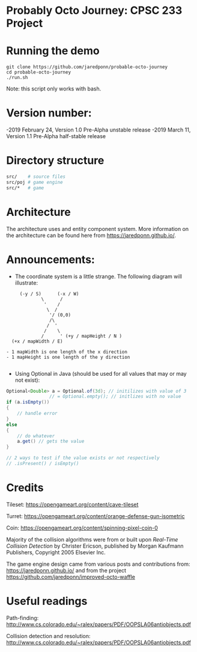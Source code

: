 # Probably Octo Journey: CPSC 233 Project


# Running the demo

```
git clone https://github.com/jaredponn/probable-octo-journey
cd probable-octo-journey
./run.sh 
```

Note: this script only works with bash.

# Version number:
-2019 February 24, Version 1.0 Pre-Alpha unstable release
-2019 March 11, Version 1.1 Pre-Alpha half-stable release

# Directory structure
```bash
src/    # source files
src/poj # game engine
src/*   # game
```

# Architecture
The architecture uses and entity component system. More information on the architecture can be found here from https://jaredponn.github.io/.


# Announcements:
- The coordinate system is a little strange. The following diagram will illustrate:
```
     (-y / S)      (-x / W)
             \      /
              '    /
               \  /
                '/ (0,0)
                /\
               /  '
              /    \
             /      ' (+y / mapHeight / N )
  (+x / mapWidth / E)

- 1 mapWidth is one length of the x direction
- 1 mapHeight is one length of the y direction


```

- Using Optional in Java (should be used for all values that may or may not exist):
```Java
Optional<Double> a = Optional.of(3d); // initilizes with value of 3
                // = Optional.empty(); // initlizes with no value
if (a.isEmpty())
{
	// handle error
}
else
{
	// do whatever
	a.get() // gets the value
}

// 2 ways to test if the value exists or not respectively
// .isPresent() / isEmpty()
```

# Credits
Tileset: https://opengameart.org/content/cave-tileset


Turret: https://opengameart.org/content/orange-defense-gun-isometric


Coin: https://opengameart.org/content/spinning-pixel-coin-0



Majority of the collision algorithms were from or built upon *Real-Time Collision Detection* by Christer Ericson, published by Morgan Kaufmann Publishers, Copyright 2005 Elsevier Inc.


The game engine design came from various posts and contributions from: https://jaredponn.github.io/ and from the project https://github.com/jaredponn/improved-octo-waffle


# Useful readings
Path-finding: http://www.cs.colorado.edu/~ralex/papers/PDF/OOPSLA06antiobjects.pdf


Collision detection and resolution: http://www.cs.colorado.edu/~ralex/papers/PDF/OOPSLA06antiobjects.pdf



